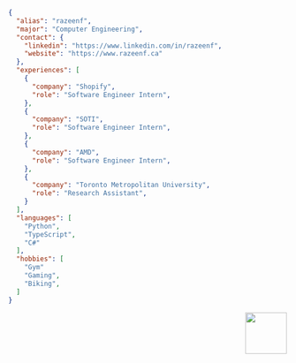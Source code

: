

```json
{
  "alias": "razeenf",
  "major": "Computer Engineering",
  "contact": {
    "linkedin": "https://www.linkedin.com/in/razeenf",
    "website": "https://www.razeenf.ca"
  },
  "experiences": [
    {
      "company": "Shopify",
      "role": "Software Engineer Intern",
    },
    {
      "company": "SOTI",
      "role": "Software Engineer Intern",
    },
    {
      "company": "AMD",
      "role": "Software Engineer Intern",
    },
    {
      "company": "Toronto Metropolitan University",
      "role": "Research Assistant",
    }
  ],
  "languages": [
    "Python",
    "TypeScript",
    "C#"
  ],
  "hobbies": [
    "Gym"
    "Gaming",
    "Biking",
  ]
}

```

<div align="right">
    <a href="https://cat-bounce.com" target="_blank">
        <img src="https://i.pinimg.com/originals/e8/d0/f1/e8d0f1794e2520ac2367c1d21c0966e9.gif" height="75" />
    </a>
</div>

